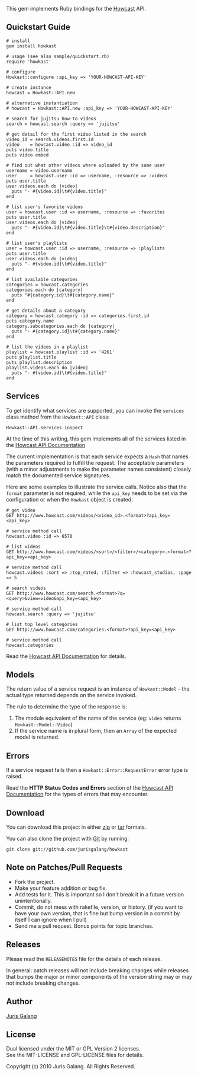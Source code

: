This gem implements Ruby bindings for the [Howcast](http://howcast.com) API.

Quickstart Guide
----------------

    # install
    gem install howkast
    
    # usage (see also sample/quickstart.rb)
    require 'howkast'

    # configure
    Howkast::configure :api_key => 'YOUR-HOWCAST-API-KEY'
    
    # create instance
    howcast = Howkast::API.new
    
    # alternative instantiation
    # howcast = Howkast::API.new :api_key => 'YOUR-HOWCAST-API-KEY'
    
    # search for jujitsu how-to videos
    search = howcast.search :query => 'jujitsu'
    
    # get detail for the first video listed in the search
    video_id = search.videos.first.id
    video    = howcast.video :id => video_id
    puts video.title
    puts video.embed

    # find out what other videos where uploaded by the same user
    username = video.username
    user     = howcast.user :id => username, :resource => :videos
    puts user.title
    user.videos.each do |video|
      puts "- #{video.id}\t#{video.title}"
    end

    # list user's favorite videos
    user = howcast.user :id => username, :resource => :favorites
    puts user.title
    user.videos.each do |video|
      puts "- #{video.id}\t#{video.title}\t#{video.description}"
    end

    # list user's playlists
    user = howcast.user :id => username, :resource => :playlists
    puts user.title
    user.videos.each do |video|
      puts "- #{video.id}\t#{video.title}"
    end
    
    # list available categories
    categories = howcast.categories
    categories.each do |category|
      puts "#{category.id}\t#{category.name}"
    end

    # get details about a category
    category = howcast.category :id => categories.first.id
    puts category.name
    category.subcategories.each do |category|
      puts "- #{category.id}\t#{category.name}"
    end

    # list the videos in a playlist
    playlist = howcast.playlist :id => '4261'
    puts playlist.title
    puts playlist.description
    playlist.videos.each do |video|
      puts "- #{video.id}\t#{video.title}"
    end

Services
--------
To get identify what services are supported, you can invoke the `services`
class method from the `Howkast::API` class:

    Howkast::API.services.inspect
  
At the time of this writing, this gem implements all of the services listed in 
the [Howcast API Documentation](http://groups.google.com/group/howcast-developers/web/api-documentation)

The current implementation is that each service expects a `Hash` that names 
the parameters required to fulfill the request. The acceptable parameters
(with a minor adjustments to make the parameter names consistent) closely
match the documented service signatures.

Here are some examples to illustrate the service calls. Notice also that the 
`format` parameter is not required, while the `api_key` needs to be set via
the configuration or when the `Howkast` object is created:

    # get video
    GET http://www.howcast.com/videos/<video_id>.<format>?api_key=<api_key>
    
    # service method call
    howcast.video :id => 6570
    
    # list videos
    GET http://www.howcast.com/videos/<sort>/<filter>/<category>.<format>?api_key=<api_key>
    
    # service method call
    howcast.videos :sort => :top_rated, :filter => :howcast_studios, :page => 5

    # search videos
    GET http://www.howcast.com/search.<format>?q=<query>&view=video&api_key=<api_key> 
  
    # service method call
    howcast.search :query => 'jujitsu'
    
    # list top level categories
    GET http://www.howcast.com/categories.<format>?api_key=<api_key>    

    # service method call
    howcast.categories

Read the [Howcast API Documentation](http://groups.google.com/group/howcast-developers/web/api-documentation)
for details.

Models
------
The return value of a service request is an instance of `Howkast::Model` - the
actual type returned depends on the service invoked. 

The rule to determine the type of the response is:

1. The module equivalent of the name of the service (eg: `video` returns `Howkast::Model::Video`)
2. If the service name is in plural form, then an `Array` of the expected
   model is returned.

Errors
------
If a service request fails then a `Howkast::Error::RequestError` error type is
raised.

Read the **HTTP Status Codes and Errors** section of the [Howcast API Documentation](http://groups.google.com/group/howcast-developers/web/api-documentation)
for the types of errors that may encounter.
    

Download
--------
You can download this project in either
[zip](http://github.com/jurisgalang/howkast/zipball/master) or
[tar](http://github.com/jurisgalang/howkast/tarball/master") formats.

You can also clone the project with [Git](http://git-scm.com)
by running: 

    git clone git://github.com/jurisgalang/howkast

Note on Patches/Pull Requests
-----------------------------
* Fork the project.
* Make your feature addition or bug fix.
* Add tests for it. This is important so I don't break it in a future version 
  unintentionally.
* Commit, do not mess with rakefile, version, or history. (if you want to have 
  your own version, that is fine but bump version in a commit by itself I can 
  ignore when I pull)
* Send me a pull request. Bonus points for topic branches.

Releases
--------
Please read the `RELEASENOTES` file for the details of each release. 

In general: patch releases will not include breaking changes while releases 
that bumps the major or minor components of the version string may or may not 
include breaking changes.

Author
------
[Juris Galang](http://github.com/jurisgalang/)

License
-------
Dual licensed under the MIT or GPL Version 2 licenses.  
See the MIT-LICENSE and GPL-LICENSE files for details.

Copyright (c) 2010 Juris Galang. All Rights Reserved.
